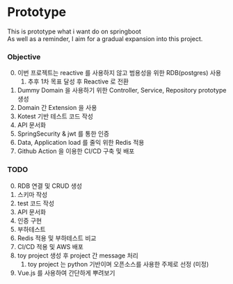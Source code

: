 # Prototype
This is prototype what i want do on springboot   
As well as a reminder, I aim for a gradual expansion into this project.

### Objective
0. 이번 프로젝트는 reactive 를 사용하지 않고 범용성을 위한 RDB(postgres) 사용
   1. 추후 1차 목표 달성 후 Reactive 로 전환
1. Dummy Domain 을 사용하기 위한 Controller, Service, Repository prototype 생성
2. Domain 간 Extension 을 사용
3. Kotest 기반 테스트 코드 작성
4. API 문서화
5. SpringSecurity & jwt 를 통한 인증
6. Data, Application load 를 줄익 위한 Redis 적용
7. Github Action 을 이용한 CI/CD 구축 및 배포

### TODO
0. RDB 연결 및 CRUD 생성
1. 스키마 작성
2. test 코드 작성
3. API 문서화
4. 인증 구현
5. 부하테스트
6. Redis 적용 및 부하테스트 비교
7. CI/CD 적용 및 AWS 배포
8. toy project 생성 후 project 간 message 처리
   1. toy project 는 python 기반이며 오픈소스를 사용한 주제로 선정 (미정)
9. Vue.js 를 사용하여 간단하게 뿌려보기